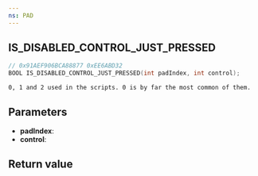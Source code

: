 ```yaml
---
ns: PAD
---
```

## IS_DISABLED_CONTROL_JUST_PRESSED

```c
// 0x91AEF906BCA88877 0xEE6ABD32
BOOL IS_DISABLED_CONTROL_JUST_PRESSED(int padIndex, int control);
```

```
0, 1 and 2 used in the scripts. 0 is by far the most common of them.  
```

## Parameters
* **padIndex**: 
* **control**: 

## Return value
